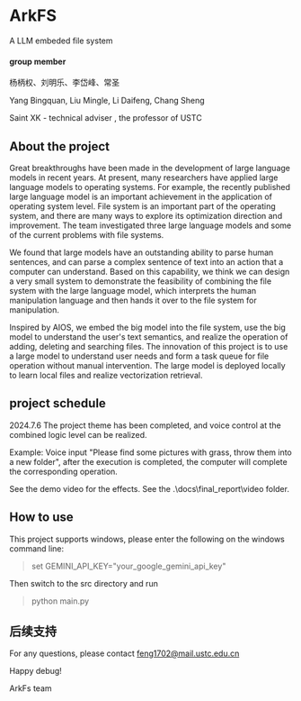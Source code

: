# ArkFS
A LLM embeded file system
#### group member
杨柄权、刘明乐、李岱峰、常圣

Yang Bingquan, Liu Mingle, Li Daifeng, Chang Sheng

Saint XK - technical adviser , the professor of USTC


## About the project

Great breakthroughs have been made in the development of large language models in recent years. At present, many researchers have applied large language models to operating systems. For example, the recently published large language model is an important achievement in the application of operating system level. File system is an important part of the operating system, and there are many ways to explore its optimization direction and improvement. The team investigated three large language models and some of the current problems with file systems.


We found that large models have an outstanding ability to parse human sentences, and can parse a complex sentence of text into an action that a computer can understand. Based on this capability, we think we can design a very small system to demonstrate the feasibility of combining the file system with the large language model, which interprets the human manipulation language and then hands it over to the file system for manipulation.


Inspired by AIOS, we embed the big model into the file system, use the big model to understand the user's text semantics, and realize the operation of adding, deleting and searching files. The innovation of this project is to use a large model to understand user needs and form a task queue for file operation without manual intervention. The large model is deployed locally to learn local files and realize vectorization retrieval.


## project schedule

2024.7.6 The project theme has been completed, and voice control at the combined logic level can be realized.

Example: Voice input "Please find some pictures with grass, throw them into a new folder", after the execution is completed, the computer will complete the corresponding operation.

See the demo video for the effects. See the .\docs\final_report\video folder.

## How to use

This project supports windows, please enter the following on the windows command line:
> set GEMINI_API_KEY="your_google_gemini_api_key"

Then switch to the src directory and run
> python main.py

## 后续支持

For any questions, please contact feng1702@mail.ustc.edu.cn

Happy debug!

ArkFs team
